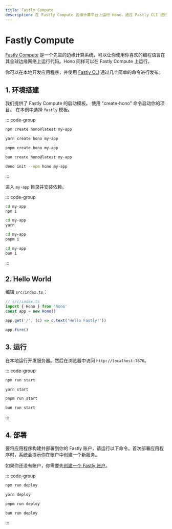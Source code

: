 ```yaml
---
title: Fastly Compute
description: 在 Fastly Compute 边缘计算平台上运行 Hono，通过 Fastly CLI 进行开发和部署。
---
```

# Fastly Compute

[Fastly Compute](https://www.fastly.com/products/edge-compute) 是一个先进的边缘计算系统，可以让你使用你喜欢的编程语言在其全球边缘网络上运行代码。Hono 同样可以在 Fastly Compute 上运行。

你可以在本地开发应用程序，并使用 [Fastly CLI](https://www.fastly.com/documentation/reference/tools/cli/) 通过几个简单的命令进行发布。

## 1. 环境搭建

我们提供了 Fastly Compute 的启动模板。
使用 "create-hono" 命令启动你的项目。
在本例中选择 `fastly` 模板。

::: code-group

```sh [npm]
npm create hono@latest my-app
```

```sh [yarn]
yarn create hono my-app
```

```sh [pnpm]
pnpm create hono my-app
```

```sh [bun]
bun create hono@latest my-app
```

```sh [deno]
deno init --npm hono my-app
```

:::

进入 `my-app` 目录并安装依赖。

::: code-group

```sh [npm]
cd my-app
npm i
```

```sh [yarn]
cd my-app
yarn
```

```sh [pnpm]
cd my-app
pnpm i
```

```sh [bun]
cd my-app
bun i
```

:::

## 2. Hello World

编辑 `src/index.ts`：

```ts
// src/index.ts
import { Hono } from 'hono'
const app = new Hono()

app.get('/', (c) => c.text('Hello Fastly!'))

app.fire()
```

## 3. 运行

在本地运行开发服务器。然后在浏览器中访问 `http://localhost:7676`。

::: code-group

```sh [npm]
npm run start
```

```sh [yarn]
yarn start
```

```sh [pnpm]
pnpm run start
```

```sh [bun]
bun run start
```

:::

## 4. 部署

要将应用程序构建并部署到你的 Fastly 账户，请运行以下命令。首次部署应用程序时，系统会提示你在账户中创建一个新服务。

如果你还没有账户，你需要先[创建一个 Fastly 账户](https://www.fastly.com/signup/)。

::: code-group

```sh [npm]
npm run deploy
```

```sh [yarn]
yarn deploy
```

```sh [pnpm]
pnpm run deploy
```

```sh [bun]
bun run deploy
```

:::
